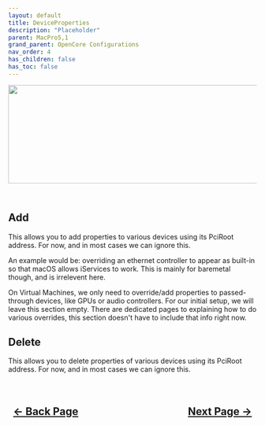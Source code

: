 ```yaml
---
layout: default
title: DeviceProperties
description: "Placeholder"
parent: MacPro5,1
grand_parent: OpenCore Configurations
nav_order: 4
has_children: false
has_toc: false
---
```


<style>
  .navigation-container {
    display: flex;
    justify-content: space-between;
    align-items: center;
    width: 100%;
  }
  
  .nav-button {
    margin: 10px;
  }
  
</style>

<p align="center">
  <img width="650" height="200" src="../../../../assets/Headers/Header-DeviceProperties.png">
</p>

<a href=""><img src="../../../../assets/OpenCore/OpenCoreDeviceProperties.png" alt=""></a>

<a href="https://raw.githubusercontent.com/royalgraphx/DarwinKVM/main/docs/assets/OpenCoreProMacDevProps.png"><img src="../../../assets/OpenCoreProMacDevProps.png" alt=""></a>

## Add

This allows you to add properties to various devices using its PciRoot address. For now, and in most cases we can ignore this. 

An example would be: overriding an ethernet controller to appear as built-in so that macOS allows iServices to work. This is mainly for baremetal though, and is irrelevent here.

On Virtual Machines, we only need to override/add properties to passed-through devices, like GPUs or audio controllers. For our initial setup, we will leave this section empty. There are dedicated pages to explaining how to do various overrides, this section doesn't have to include that info right now.

## Delete

This allows you to delete properties of various devices using its PciRoot address. For now, and in most cases we can ignore this.

<h2 align="center">
  <br>
  <div class="navigation-container">
    <a class="nav-button" href="../02-Booter">&larr; Back Page</a>
    <a class="nav-button" href="../04-Kernel">Next Page &rarr;</a>
  </div>
  <br>
</h2>
